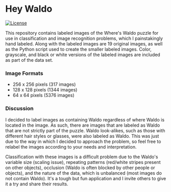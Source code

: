 # Hey Waldo

[![License](https://img.shields.io/badge/License-ODbL%201.0-blue.svg)](https://opendatacommons.org/licenses/odbl/1.0/)

This repository contains labeled images of the Where's Waldo puzzle for use in 
classification and image recognition problems, which I painstakingly hand labeled. 
Along with the labeled images are 19 original images, as well as the Python script 
used to create the smaller labeled images. Color, grayscale, and black or white 
versions of the labeled images are included as part of the data set. 

### Image Formats
- 256 x 256 pixels (317 images)
- 128 x 128 pixels (1344 images)
- 64 x 64 pixels (5376 images)

### Discussion

I decided to label images as containing Waldo regardless of where Waldo is located 
in the image. As such, there are images that are labeled as Waldo that are 
not strictly part of the puzzle. Waldo look-alikes, such as those with different
hair styles or glasses, were also labeled as Waldo. This was just due to the way 
in which I decided to approach the problem, so feel free to relabel the images 
according to your needs and interpretation. 

Classification with these images is a difficult problem due to the Waldo's variable
size (scaling issue), repeating patterns (red/white stripes present on other objects),
occlusion (Waldo is often blocked by other people or objects), and the nature of the
data, which is unbalanced (most images do not contain Waldo). It's a tough but 
fun application and I invite others to give it a try and share their results. 
